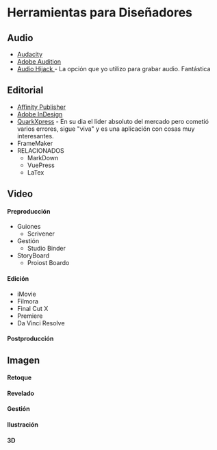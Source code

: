# Herramientas para Diseñadores

## Audio

* [Audacity](https://www.audacityteam.org/)
* [Adobe Audition](https://www.adobe.com/es/products/audition.html?sdid=8JD95K3X&mv=search&s_kwcid=AL!{ef_userid}!{ef_sid}!79783402901472!79783508573356&ef_id=Xmt2DAAAAH2cI397:20200324103345:s)
* [Audio Hijack ](https://rogueamoeba.com/audiohijack/)- La opción que yo utilizo para grabar audio. Fantástica

## Editorial

* [Affinity Publisher](https://affinity.serif.com/en-gb/publisher/)
* [Adobe InDesign](https://www.adobe.com/products/indesign.html?sdid=KKQLR&mv=search&s_kwcid=AL!{ef_userid}!{ef_sid}!78958751833815!20541716242&ef_id=Xmt2DAAAAH2cI397:20200324104102:s)
* [QuarkXpress](http://www.quark.com) -  En su dia el líder absoluto del mercado pero cometió varios errores, sigue "viva" y es una aplicación con cosas muy interesantes.
* FrameMaker
* RELACIONADOS
  * MarkDown
  * VuePress
  * LaTex

## Video

#### Preproducción

* Guiones
  * Scrivener
* Gestión
  * Studio Binder
* StoryBoard
  * Proiost Boardo

#### Edición

* iMovie
* Filmora
* Final Cut X
* Premiere
* Da Vinci Resolve

#### Postproducción



## Imagen

#### Retoque

#### Revelado

#### Gestión

#### Ilustración

#### 3D



